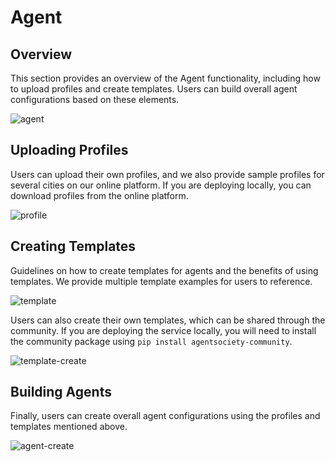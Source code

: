 # Agent

## Overview
This section provides an overview of the Agent functionality, including how to upload profiles and create templates. Users can build overall agent configurations based on these elements.

![agent](../_static/webui/agent.png) 

## Uploading Profiles
Users can upload their own profiles, and we also provide sample profiles for several cities on our online platform. If you are deploying locally, you can download profiles from the online platform.

![profile](../_static/webui/profile.png) 

## Creating Templates
Guidelines on how to create templates for agents and the benefits of using templates. We provide multiple template examples for users to reference.

![template](../_static/webui/template.png) 

Users can also create their own templates, which can be shared through the community. If you are deploying the service locally, you will need to install the community package using `pip install agentsociety-community`.

![template-create](../_static/webui/template-create.png) 

## Building Agents
Finally, users can create overall agent configurations using the profiles and templates mentioned above.

![agent-create](../_static/webui/agent-create.png) 

